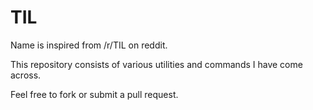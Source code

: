# TIL
Name is inspired from /r/TIL on reddit.  

This repository consists of various utilities and commands I have come across.

Feel free to fork or submit a pull request.